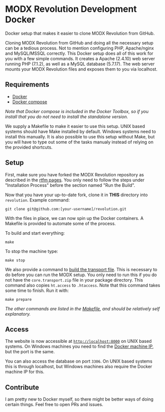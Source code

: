 # MODX Revolution Development Docker

Docker setup that makes it easier to clone MODX Revolution from GitHub. 

Cloning MODX Revolution from GitHub and doing all the necessary setup can be a tedious process. Not to mention configuring PHP, Apache/nginx and MySQL/MSSQL correctly. This Docker setup does all of this work for you with a few simple commands. It creates a Apache (2.4.10) web server running PHP (7.1.2), as well as a MySQL database (5.7.17). The web server mounts your MODX Revolution files and exposes them to you via localhost. 

## Requirements

- [Docker](https://www.docker.com/community-edition)
- [Docker compose](https://docs.docker.com/compose/install/)

*Note that Docker compose is included in the Docker Toolbox, so if you install that you do not need to install the standalone version.*

We supply a Makefile to make it easier to use this setup. UNIX based systems should have Make installed by default. Windows systems need to install this manually. It is also possible to use this setup without Make, but you will have to type out some of the tasks manualy instead of relying on the provided shortcuts.

## Setup

First, make sure you have forked the MODX Revolution repository as described in the [rtfm pages](https://docs.modx.com/revolution/2.x/getting-started/installation/git-installation#GitInstallation-GitLocation). You only need to follow the steps under "Installation Process" before the section named "Run the Build".
 
Now that you have your up-to-date fork, clone it in **THIS** directory into `revolution`. Example command:

```
git clone git@github.com:[your-username]/revolution.git
 ```

With the files in place, we can now spin up the Docker containers. A Makefile is provided to automate some of the process.

To build and start everything:

```
make
```

To stop the machine type:

```
make stop
```

We also provide a command to [build the transport file](https://docs.modx.com/revolution/2.x/getting-started/installation/git-installation#GitInstallation-RuntheBuild). This is necessary to do before you can run the MODX setup. You only need to run this if you do not have the `core.transport.zip` file in your package directory. This command also copies `ht.access` to `.htaccess`. Note that this command takes some time to finish. Run it with:

```
make prepare
```

*The other commands are listed in the [Makefile](https://github.com/OptimusCrime/modx-development-docker/blob/master/Makefile), and should be relatively self explanatory.*

## Access

The website is now accessible at [`http://localhost:8000`](http://localhost:8000) on UNIX based systems. On Windows machines you need to find the [Docker machine IP](https://docs.docker.com/machine/reference/ip/), but the port is the same.

You can also access the database on port `3306`. On UNIX based systems this is through localhost, but Windows machines also require the Docker machine IP for this.

## Contribute

I am pretty new to Docker myself, so there might be better ways of doing certain things. Feel free to open PRs and issues.
